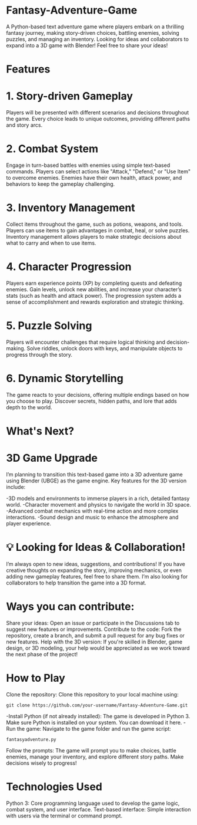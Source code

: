 # Fantasy-Adventure-Game
A Python-based text adventure game where players embark on a thrilling fantasy journey, making story-driven choices, battling enemies, solving puzzles, and managing an inventory. Looking for ideas and collaborators to expand into a 3D game with Blender! Feel free to share your ideas!

# Features
# 1. Story-driven Gameplay
Players will be presented with different scenarios and decisions throughout the game.
Every choice leads to unique outcomes, providing different paths and story arcs.
# 2. Combat System
Engage in turn-based battles with enemies using simple text-based commands.
Players can select actions like "Attack," "Defend," or "Use Item" to overcome enemies.
Enemies have their own health, attack power, and behaviors to keep the gameplay challenging.
# 3. Inventory Management
Collect items throughout the game, such as potions, weapons, and tools.
Players can use items to gain advantages in combat, heal, or solve puzzles.
Inventory management allows players to make strategic decisions about what to carry and when to use items.
# 4. Character Progression
Players earn experience points (XP) by completing quests and defeating enemies.
Gain levels, unlock new abilities, and increase your character’s stats (such as health and attack power).
The progression system adds a sense of accomplishment and rewards exploration and strategic thinking.
# 5. Puzzle Solving
Players will encounter challenges that require logical thinking and decision-making.
Solve riddles, unlock doors with keys, and manipulate objects to progress through the story.
# 6. Dynamic Storytelling
The game reacts to your decisions, offering multiple endings based on how you choose to play.
Discover secrets, hidden paths, and lore that adds depth to the world.

# What's Next?
# 3D Game Upgrade
I’m planning to transition this text-based game into a 3D adventure game using Blender (UBGE) as the game engine. Key features for the 3D version include:

-3D models and environments to immerse players in a rich, detailed fantasy world.
-Character movement and physics to navigate the world in 3D space.
-Advanced combat mechanics with real-time action and more complex interactions.
-Sound design and music to enhance the atmosphere and player experience.

# 💡 Looking for Ideas & Collaboration!
I’m always open to new ideas, suggestions, and contributions! If you have creative thoughts on expanding the story, improving mechanics, or even adding new gameplay features, feel free to share them. I’m also looking for collaborators to help transition the game into a 3D format.

# Ways you can contribute:
Share your ideas: Open an issue or participate in the Discussions tab to suggest new features or improvements.
Contribute to the code: Fork the repository, create a branch, and submit a pull request for any bug fixes or new features.
Help with the 3D version: If you're skilled in Blender, game design, or 3D modeling, your help would be appreciated as we work toward the next phase of the project!

# How to Play
Clone the repository: Clone this repository to your local machine using:

    git clone https://github.com/your-username/Fantasy-Adventure-Game.git

-Install Python (if not already installed): The game is developed in Python 3. Make sure Python is installed on your system. You can download it here.
-Run the game: Navigate to the game folder and run the game script:

    fantasyadventure.py

Follow the prompts:
The game will prompt you to make choices, battle enemies, manage your inventory, and explore different story paths. Make decisions wisely to progress!

# Technologies Used
Python 3: Core programming language used to develop the game logic, combat system, and user interface.
Text-based interface: Simple interaction with users via the terminal or command prompt.
